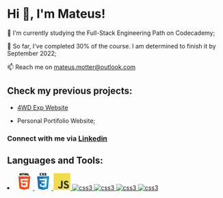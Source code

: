  # Hi 👋, I'm Mateus!

 
 🔭 I'm currently studying the Full-Stack Engineering Path on Codecademy;
 
 🌱 So far, I've completed 30% of the course. I am determined to finish it by September 2022;
 
 📫 Reach me on mateus.motter@outlook.com
 
 ## Check my previous projects:
 
 - <a href="https://mateusmotter.github.io" target="_blank" target="_blank">4WD Exp Website</a>
 
 - Personal Portifolio Website;
 
 ### Connect with me via [Linkedin](https://www.linkedin.com/in/mateus-motter-438b71222/)
 
 ## Languages and Tools:

<list>
   <li>
      <a href="https://www.w3.org/html/" target="_blank"> <img src="https://raw.githubusercontent.com/devicons/devicon/master/icons/html5/html5-original-wordmark.svg" alt="html5" width="40" height="40"/> </a>
      <a href="https://www.w3schools.com/css/" target="_blank"> <img src="https://raw.githubusercontent.com/devicons/devicon/master/icons/css3/css3-original-wordmark.svg"              alt="css3" width="40" height="40"/> </a>
      <a href="https://developer.mozilla.org/en-US/docs/Web/JavaScript" target="_blank"> 
      <img src="https://raw.githubusercontent.com/devicons/devicon/master/icons/javascript/javascript-original.svg" alt="javascript" width="40" height="40" margin-right: "10"/> </a>
      <a href="https://git-scm.com" target="_blank"> <img src="https://upload.wikimedia.org/wikipedia/commons/thumb/3/3f/Git_icon.svg/1024px-Git_icon.svg.png"alt="css3" width="40" height="40"/> </a>
      <a href="https://github.com" target="_blank"> <img src="https://github.githubassets.com/images/modules/logos_page/GitHub-Mark.png"alt="css3" width="40" height="40"/> </a>
      <a href="https://nodejs.org/en/" target="_blank"> <img src="https://nodejs.org/static/images/logo.svg"alt="css3" width="40" height="40"/> </a>
      <a href="https://www.python.org" target="_blank"> <img src="https://cdn3.iconfinder.com/data/icons/logos-and-brands-adobe/512/267_Python-512.png"alt="css3" width="40" height="40"/> </a>
    </li>
 </list>


